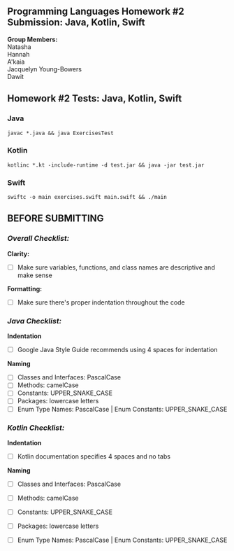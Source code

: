 ## Programming Languages Homework #2 Submission: Java, Kotlin, Swift
**Group Members:** <br>
Natasha <br>
Hannah <br>
A'kaia <br>
Jacquelyn Young-Bowers <br>
Dawit


## Homework #2 Tests: Java, Kotlin, Swift
### Java

```
javac *.java && java ExercisesTest
```

### Kotlin

```
kotlinc *.kt -include-runtime -d test.jar && java -jar test.jar
```

### Swift

```
swiftc -o main exercises.swift main.swift && ./main
```


## BEFORE SUBMITTING
### *Overall Checklist:* <br>
**Clarity:**
- [ ] Make sure variables, functions, and class names are descriptive and make sense

**Formatting:**
- [ ] Make sure there's proper indentation throughout the code 

### *Java Checklist:* <br>
**Indentation**
- [ ] Google Java Style Guide recommends using 4 spaces for indentation<br>

**Naming**<br>
- [ ] Classes and Interfaces: PascalCase
- [ ] Methods: camelCase
- [ ] Constants: UPPER_SNAKE_CASE
- [ ] Packages: lowercase letters
- [ ] Enum Type Names: PascalCase | Enum Constants: UPPER_SNAKE_CASE<br>

### *Kotlin Checklist:* <br>
**Indentation**<br>
- [ ] Kotlin documentation specifies 4 spaces and no tabs<br>

**Naming**<br>
- [ ] Classes and Interfaces: PascalCase
- [ ] Methods: camelCase
- [ ] Constants: UPPER_SNAKE_CASE
- [ ] Packages: lowercase letters
- [ ] Enum Type Names: PascalCase | Enum Constants: UPPER_SNAKE_CASE


